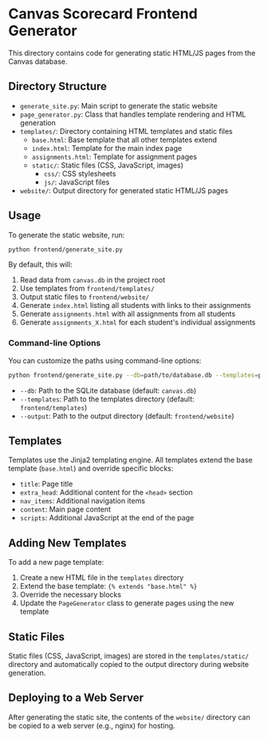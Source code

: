 # Canvas Scorecard Frontend Generator

This directory contains code for generating static HTML/JS pages from the Canvas database.

## Directory Structure

- `generate_site.py`: Main script to generate the static website
- `page_generator.py`: Class that handles template rendering and HTML generation
- `templates/`: Directory containing HTML templates and static files
  - `base.html`: Base template that all other templates extend
  - `index.html`: Template for the main index page
  - `assignments.html`: Template for assignment pages
  - `static/`: Static files (CSS, JavaScript, images)
    - `css/`: CSS stylesheets
    - `js/`: JavaScript files
- `website/`: Output directory for generated static HTML/JS pages

## Usage

To generate the static website, run:

```bash
python frontend/generate_site.py
```

By default, this will:
1. Read data from `canvas.db` in the project root
2. Use templates from `frontend/templates/`
3. Output static files to `frontend/website/`
4. Generate `index.html` listing all students with links to their assignments
5. Generate `assignments.html` with all assignments from all students
6. Generate `assignments_X.html` for each student's individual assignments

### Command-line Options

You can customize the paths using command-line options:

```bash
python frontend/generate_site.py --db=path/to/database.db --templates=path/to/templates --output=path/to/output
```

- `--db`: Path to the SQLite database (default: `canvas.db`)
- `--templates`: Path to the templates directory (default: `frontend/templates`)
- `--output`: Path to the output directory (default: `frontend/website`)

## Templates

Templates use the Jinja2 templating engine. All templates extend the base template (`base.html`) and override specific blocks:

- `title`: Page title
- `extra_head`: Additional content for the `<head>` section
- `nav_items`: Additional navigation items
- `content`: Main page content
- `scripts`: Additional JavaScript at the end of the page

## Adding New Templates

To add a new page template:

1. Create a new HTML file in the `templates` directory
2. Extend the base template: `{% extends "base.html" %}`
3. Override the necessary blocks
4. Update the `PageGenerator` class to generate pages using the new template

## Static Files

Static files (CSS, JavaScript, images) are stored in the `templates/static/` directory and automatically copied to the output directory during website generation.

## Deploying to a Web Server

After generating the static site, the contents of the `website/` directory can be copied to a web server (e.g., nginx) for hosting. 